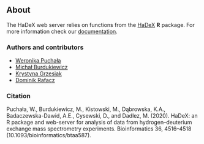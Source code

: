 ## About  

The HaDeX web server relies on functions from the [HaDeX](https://github.com/michbur/HaDeX) **R** package. For more information check our [documentation](https://hadexversum.github.io/HaDeX/). 

### Authors and contributors

* [Weronika Puchała](https://github.com/werpuc)
* [Michał Burdukiewicz](https://www.researchgate.net/profile/Michal_Burdukiewicz)
* [Krystyna Grzesiak](https://github.com/KrystynaGrzesiak)
* [Dominik Rafacz](https://github.com/DominikRafacz)

### Citation

Puchała, W., Burdukiewicz, M., Kistowski, M., Dąbrowska, K.A., Badaczewska-Dawid, A.E., Cysewski, D., and Dadlez, M. (2020). HaDeX: an R package and web-server for analysis of data from hydrogen–deuterium exchange mass spectrometry experiments. Bioinformatics 36, 4516–4518 (10.1093/bioinformatics/btaa587).




